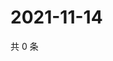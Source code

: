 # 2021-11-14

共 0 条

<!-- BEGIN WEIBO -->
<!-- 最后更新时间 Sun Nov 14 2021 21:18:30 GMT+0800 (China Standard Time) -->

<!-- END WEIBO -->
